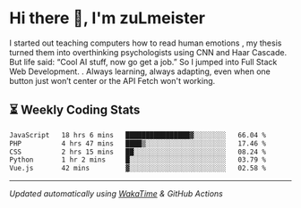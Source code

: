 # Hi there 👋, I'm zuLmeister

I started out teaching computers how to read human emotions , my thesis turned them into overthinking psychologists using CNN and Haar Cascade.
But life said: “Cool AI stuff, now go get a job.” So I jumped into Full Stack Web Development. .
Always learning, always adapting, even when one button just won’t center or the API Fetch won't working.

## ⏳ Weekly Coding Stats
<!--START_SECTION:waka-->

```txt
JavaScript   18 hrs 6 mins   ████████████████▓░░░░░░░░   66.04 %
PHP          4 hrs 47 mins   ████▒░░░░░░░░░░░░░░░░░░░░   17.46 %
CSS          2 hrs 15 mins   ██░░░░░░░░░░░░░░░░░░░░░░░   08.24 %
Python       1 hr 2 mins     █░░░░░░░░░░░░░░░░░░░░░░░░   03.79 %
Vue.js       42 mins         ▓░░░░░░░░░░░░░░░░░░░░░░░░   02.58 %
```

<!--END_SECTION:waka-->

---
*Updated automatically using [WakaTime](https://wakatime.com/) & GitHub Actions*
